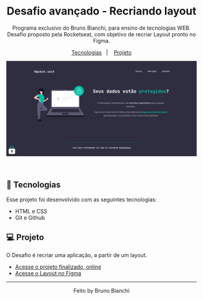 <h1 align="center"> Desafio avançado - Recriando layout</h1>

<p align="center">
Programa exclusivo do Bruno Bianchi, para ensino de tecnologias WEB. <br/>
Desafio proposto pela Rocketseat, com objetivo de recriar Layout pronto no Figma. 


</p>

<p align="center">
  <a href="#-tecnologias">Tecnologias</a>&nbsp;&nbsp;&nbsp;|&nbsp;&nbsp;&nbsp;
  <a href="#-projeto">Projeto</a>
<p align="center">
</p>
<p align="center">
  <img alt="" src="./imagens/readmeimg.png">
</p>

<br>

## 🚀 Tecnologias

Esse projeto foi desenvolvido com as seguintes tecnologias:

- HTML e CSS
- Git e Github

## 💻 Projeto

O Desafio é recriar uma aplicação, a partir de um layout.

- [Acesse o projeto finalizado, online](https://brunobianchi13.github.io/Desafio-avancado-Recriando-layout/)
- [Acesse o Layout no Figma](https://www.figma.com/file/MA9Vm4OmFcIKKiSXwIYDAn/Explorer-(Copy)?node-id=0%3A1&mode=dev)

---

<p align="center">
Feito by Bruno Bianchi
</p>
